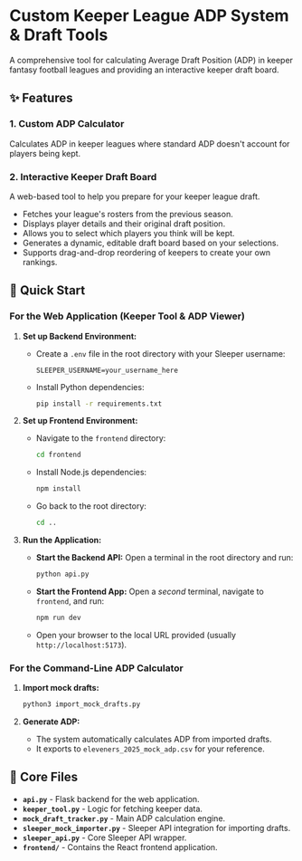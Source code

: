 # Custom Keeper League ADP System & Draft Tools

A comprehensive tool for calculating Average Draft Position (ADP) in keeper fantasy football leagues and providing an interactive keeper draft board.

## ✨ Features

### 1. Custom ADP Calculator
Calculates ADP in keeper leagues where standard ADP doesn't account for players being kept.

### 2. Interactive Keeper Draft Board
A web-based tool to help you prepare for your keeper league draft.
- Fetches your league's rosters from the previous season.
- Displays player details and their original draft position.
- Allows you to select which players you think will be kept.
- Generates a dynamic, editable draft board based on your selections.
- Supports drag-and-drop reordering of keepers to create your own rankings.

## 🚀 Quick Start

### For the Web Application (Keeper Tool & ADP Viewer)

1.  **Set up Backend Environment:**
    - Create a `.env` file in the root directory with your Sleeper username:
      ```
      SLEEPER_USERNAME=your_username_here
      ```
    - Install Python dependencies:
      ```bash
      pip install -r requirements.txt
      ```

2.  **Set up Frontend Environment:**
    - Navigate to the `frontend` directory:
      ```bash
      cd frontend
      ```
    - Install Node.js dependencies:
      ```bash
      npm install
      ```
    - Go back to the root directory:
      ```bash
      cd ..
      ```

3.  **Run the Application:**
    - **Start the Backend API:** Open a terminal in the root directory and run:
      ```bash
      python api.py
      ```
    - **Start the Frontend App:** Open a *second* terminal, navigate to `frontend`, and run:
      ```bash
      npm run dev
      ```
    - Open your browser to the local URL provided (usually `http://localhost:5173`).

### For the Command-Line ADP Calculator

1.  **Import mock drafts:**
    ```bash
    python3 import_mock_drafts.py
    ```

2.  **Generate ADP:**
    - The system automatically calculates ADP from imported drafts.
    - It exports to `eleveners_2025_mock_adp.csv` for your reference.

## 🎯 Core Files

- **`api.py`** - Flask backend for the web application.
- **`keeper_tool.py`** - Logic for fetching keeper data.
- **`mock_draft_tracker.py`** - Main ADP calculation engine.
- **`sleeper_mock_importer.py`** - Sleeper API integration for importing drafts.
- **`sleeper_api.py`** - Core Sleeper API wrapper.
- **`frontend/`** - Contains the React frontend application.
